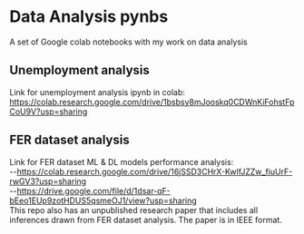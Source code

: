 # Data Analysis pynbs
A set of Google colab notebooks with my work on data analysis
## Unemployment analysis
Link for unemployment analysis ipynb in colab: https://colab.research.google.com/drive/1bsbsy8mJooskq0CDWnKiFohstFpCoU9V?usp=sharing<br>
## FER dataset analysis
Link for FER dataset ML & DL models performance analysis:<br>
 --https://colab.research.google.com/drive/16jSSD3CHrX-KwlfJZZw_fiuUrF-rwGV3?usp=sharing<br>
 --https://drive.google.com/file/d/1dsar-qF-bEeo1EUp9zotHDUS5qsmeOJ1/view?usp=sharing
<br>This repo also has an unpublished research paper that includes all inferences drawn from FER dataset analysis. The paper is in IEEE format.
